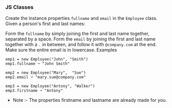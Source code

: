 ### JS Classes

Create the instance properties `fullname` and `email` in the `Employee` class. Given a person's first and last names:

Form the `fullname` by simply joining the first and last name together, separated by a space.
Form the `email` by joining the first and last name together with a `.` in between, and follow it with `@company.com` at the end. Make sure the entire email is in lowercase.
Examples

```
emp1 = new Employee("John", "Smith")
emp1.fullname ➞ "John Smith"

emp2 = new Employee("Mary",  "Sue")
emp2.email ➞ "mary.sue@company.com"

emp3 = new Employee("Antony", "Walker")
emp3.firstname ➞ "Antony"

```
* Note :- The properties firstname and lastname are already made for you.
